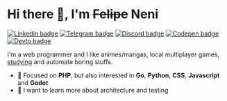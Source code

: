 # Hi there 👋, I'm ~~Felipe~~ Neni

[![Linkedin badge](https://img.shields.io/badge/-LinkedIn-blue?style=flat-square&logo=Linkedin&logoColor=white)](https://www.linkedin.com/in/nenitf)
[![Telegram badge](https://img.shields.io/badge/-Telegram-1ca0f1?style=flat-square&logo=telegram&logoColor=white)](https://t.me/nenitf)
[![Discord badge](https://img.shields.io/badge/-Discord-7389D8?style=flat-square&logo=Discord&logoColor=white)](https://discord.com/users/298546270451269642)
[![Codepen badge](https://img.shields.io/badge/-CodePen-000000?style=flat-square&logo=Codepen&logoColor=white)](https://codepen.io/nenitf/collections/popular?grid_type=list)
[![Devto badge](https://img.shields.io/badge/-Blog-000000?style=flat-square&logo=DEV.to&logoColor=white)](https://dev.to/nenitf/)


I'm a web programmer and I like animes/mangas, local multiplayer games, [studying](http://neni.dev/ead) and  automate boring stuffs.

- 📌 Focused on **PHP**, but also interested in **Go**, **Python**, **CSS**, **Javascript** and **Godot**
- 🔭 I want to learn more about architecture and testing
